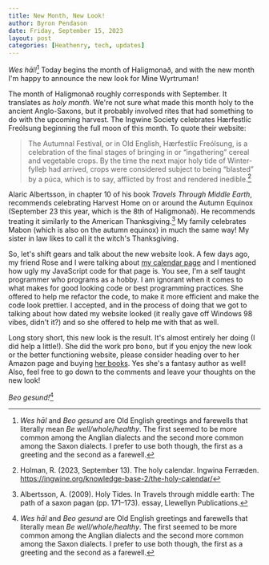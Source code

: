 ```yaml
---
title: New Month, New Look!
author: Byron Pendason
date: Friday, September 15, 2023
layout: post
categories: [Heathenry, tech, updates]
---
```


*Wes hāl!*[^1] Today begins the month of Haligmonað, and with the new month I'm happy to announce the new look for Mine Wyrtruman!

The month of Haligmonað roughly corresponds with September. It translates as *holy month*. We're not sure what made this month holy to the ancient Anglo-Saxons, but it probably involved rites that had something to do with the upcoming harvest. The Ingwine Society celebrates Hærfestlíc Freólsung beginning the full moon of this month. To quote their website:

> The Autumnal Festival, or in Old English, Hærfestlíc Freólsung, is a celebration of the final stages of bringing in or “ingathering” cereal and vegetable crops. By the time the next major holy tide of Winter-fylleþ had arrived, crops were considered subject to being “blasted” by a púca, which is to say, afflicted by frost and rendered inedible.[^3]

Alaric Albertsson, in chapter 10 of his book *Travels Through Middle Earth*, recommends celebrating Harvest Home on or around the Autumn Equinox (September 23 this year, which is the 8th of Haligmonað). He recommends treating it similarly to the American Thanksgiving.[^2] My family celebrates Mabon (which is also on the autumn equinox) in much the same way! My sister in law likes to call it the witch's Thanksgiving.

So, let's shift gears and talk about the new website look. A few days ago, my friend Rose and I were talking about [my calendar page](https://www.minewyrtruman.com/anglosaxoncalendar) and I mentioned how ugly my JavaScript code for that page is. You see, I'm a self taught programmer who programs as a hobby. I am ignorant when it comes to what makes for good looking code or best programming practices. She offered to help me refactor the code, to make it more efficient and make the code look prettier. I accepted, and in the process of doing that we got to talking about how dated my website looked (it really gave off Windows 98 vibes, didn't it?) and so she offered to help me with that as well.

Long story short, this new look is the result. It's almost entirely her doing (I did help a little!). She did the work pro bono, but if you enjoy the new look or the better functioning website, please consider heading over to her Amazon page and buying [her books](https://www.amazon.com/stores/Sara-Cleveland/author/B00TGVU086). Yes  she's a fantasy author as well! Also, feel free to go down to the comments and leave your thoughts on the new look!

*Beo gesund!*[^1]

[^1]: *Wes hāl* and *Beo gesund* are Old English greetings and farewells that literally mean *Be well/whole/healthy*. The first seemed to be more common among the Anglian dialects and the second more common among the Saxon dialects. I prefer to use both though, the first as a greeting and the second as a farewell.

[^2]: Albertsson, A. (2009). Holy Tides. In Travels through middle earth: The path of a saxon pagan (pp. 171–173). essay, Llewellyn Publications.

[^3]: Holman, R. (2023, September 13). The holy calendar. Ingwina Ferræden. https://ingwine.org/knowledge-base-2/the-holy-calendar/
